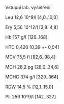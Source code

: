
<div class="w3-row">
<div class="w3-half">

Vstupní lab. vyšetření: 

Leu 12,6 10^9/l 	[4,0..10,0]

Ery 5,56 10^12/l 	[3,8..4,8] 

Hb 157 g/l 		[120..168]

HTC 0,420 		[0,39 +- 0,04] 

MCV 75,5 fl 		[82,6..98,4] 

MCH 28,2 pg		[28,0..34,6] 

MCHC 374 g/l 		[329..364] 

RDW 14,5 % 		[12,1..15,0] 

Plt 256 10^9/l 		[142..327]


</div>
<div class="w3-half">
</div>
</div>
